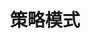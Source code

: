 ---
title: 策略模式
icon: /assets/images/brainBoom/designPatterns/behavioral/strategy/strategy-mini.png
order: 8
category:
  - 设计模式
---